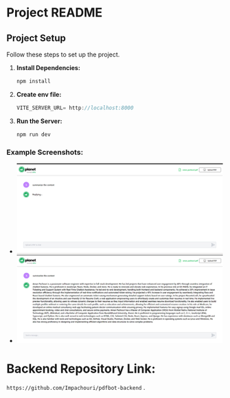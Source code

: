 # Project README

## Project Setup

Follow these steps to set up the project.

1. **Install Dependencies:**

   ```js
   npm install
   ```

2. **Create env file:**

   ```js
   VITE_SERVER_URL= http://localhost:8000
   ```

3. **Run the Server:**
   ```py
   npm run dev
   ```

### Example Screenshots:

- ![Screenshot 1](screenshots/1.png)
- ![Screenshot 2](screenshots/2.png)

# Backend Repository Link:

`https://github.com/Impachouri/pdfbot-backend` .

